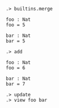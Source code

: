 ```ucm
.> builtins.merge
```

```unison
foo : Nat
foo = 5

bar : Nat
bar = 5
```

```ucm
.> add
```

```unison
foo : Nat
foo = 6

bar : Nat
bar = 7
```

```ucm
.> update
.> view foo bar
```
